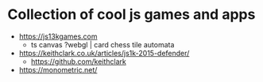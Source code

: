 # Collection of cool js games and apps
* https://js13kgames.com
  * ts canvas ?webgl | card chess tile automata
* https://keithclark.co.uk/articles/js1k-2015-defender/
  * https://github.com/keithclark
* https://monometric.net/
